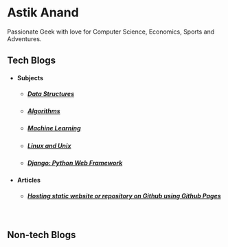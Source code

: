 # Astik Anand

Passionate Geek with love for Computer Science, Economics, Sports and Adventures.



## Tech Blogs

- #### Subjects
  - ##### [Data Structures](data-structures)

  - ##### [Algorithms](algorithms)

  - ##### [Machine Learning](techblogs/machine-learning)

  - ##### [Linux and Unix](techblogs/linux-unix)

  - ##### [Django: Python Web Framework](techblogs/django)
  
    
  
- #### Articles

  - ##### [Hosting static website or repository on Github using Github Pages](github-pages-boilerplate)



<br>

## Non-tech Blogs

